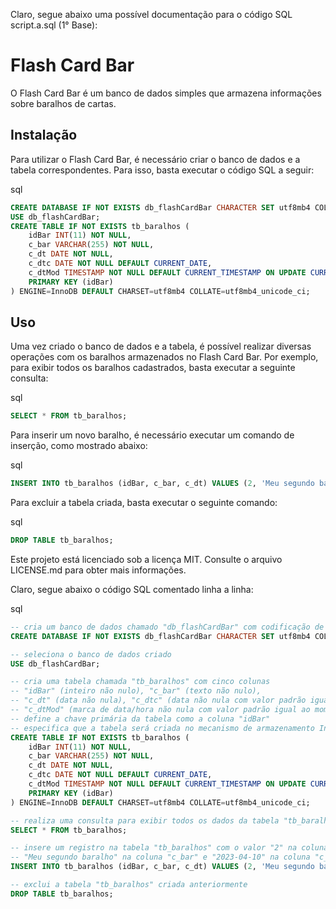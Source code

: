 
Claro, segue abaixo uma possível documentação para o código SQL script.a.sql (1° Base):

Flash Card Bar
==============

O Flash Card Bar é um banco de dados simples que armazena informações sobre baralhos de cartas.

Instalação
----------

Para utilizar o Flash Card Bar, é necessário criar o banco de dados e a tabela correspondentes. Para isso, basta executar o código SQL a seguir:

sql

```sql
CREATE DATABASE IF NOT EXISTS db_flashCardBar CHARACTER SET utf8mb4 COLLATE utf8mb4_unicode_ci;
USE db_flashCardBar;
CREATE TABLE IF NOT EXISTS tb_baralhos (
    idBar INT(11) NOT NULL,
    c_bar VARCHAR(255) NOT NULL,
    c_dt DATE NOT NULL,
    c_dtc DATE NOT NULL DEFAULT CURRENT_DATE,
    c_dtMod TIMESTAMP NOT NULL DEFAULT CURRENT_TIMESTAMP ON UPDATE CURRENT_TIMESTAMP,
    PRIMARY KEY (idBar)
) ENGINE=InnoDB DEFAULT CHARSET=utf8mb4 COLLATE=utf8mb4_unicode_ci;
```

Uso
---

Uma vez criado o banco de dados e a tabela, é possível realizar diversas operações com os baralhos armazenados no Flash Card Bar. Por exemplo, para exibir todos os baralhos cadastrados, basta executar a seguinte consulta:

sql

```sql
SELECT * FROM tb_baralhos;
```

Para inserir um novo baralho, é necessário executar um comando de inserção, como mostrado abaixo:

sql

```sql
INSERT INTO tb_baralhos (idBar, c_bar, c_dt) VALUES (2, 'Meu segundo baralho', '2023-04-10');
```

Para excluir a tabela criada, basta executar o seguinte comando:

sql

```sql
DROP TABLE tb_baralhos;
```

Este projeto está licenciado sob a licença MIT. Consulte o arquivo LICENSE.md para obter mais informações.


Claro, segue abaixo o código SQL comentado linha a linha:

sql

```sql
-- cria um banco de dados chamado "db_flashCardBar" com codificação de caracteres "utf8mb4" e formato de ordenação "utf8mb4_unicode_ci", caso ele ainda não exista
CREATE DATABASE IF NOT EXISTS db_flashCardBar CHARACTER SET utf8mb4 COLLATE utf8mb4_unicode_ci;

-- seleciona o banco de dados criado
USE db_flashCardBar;

-- cria uma tabela chamada "tb_baralhos" com cinco colunas
-- "idBar" (inteiro não nulo), "c_bar" (texto não nulo),
-- "c_dt" (data não nula), "c_dtc" (data não nula com valor padrão igual à data atual)
-- "c_dtMod" (marca de data/hora não nula com valor padrão igual ao momento atual e atualização automática em caso de alterações futuras)
-- define a chave primária da tabela como a coluna "idBar"
-- especifica que a tabela será criada no mecanismo de armazenamento InnoDB com formato de caracteres "utf8mb4" e formato de ordenação "utf8mb4_unicode_ci"
CREATE TABLE IF NOT EXISTS tb_baralhos (
    idBar INT(11) NOT NULL,
    c_bar VARCHAR(255) NOT NULL,
    c_dt DATE NOT NULL,
    c_dtc DATE NOT NULL DEFAULT CURRENT_DATE,
    c_dtMod TIMESTAMP NOT NULL DEFAULT CURRENT_TIMESTAMP ON UPDATE CURRENT_TIMESTAMP,
    PRIMARY KEY (idBar)
) ENGINE=InnoDB DEFAULT CHARSET=utf8mb4 COLLATE=utf8mb4_unicode_ci;

-- realiza uma consulta para exibir todos os dados da tabela "tb_baralhos", que ainda estará vazia neste momento
SELECT * FROM tb_baralhos;

-- insere um registro na tabela "tb_baralhos" com o valor "2" na coluna "idBar",
-- "Meu segundo baralho" na coluna "c_bar" e "2023-04-10" na coluna "c_dt"
INSERT INTO tb_baralhos (idBar, c_bar, c_dt) VALUES (2, 'Meu segundo baralho', '2023-04-10');

-- exclui a tabela "tb_baralhos" criada anteriormente
DROP TABLE tb_baralhos;
```
